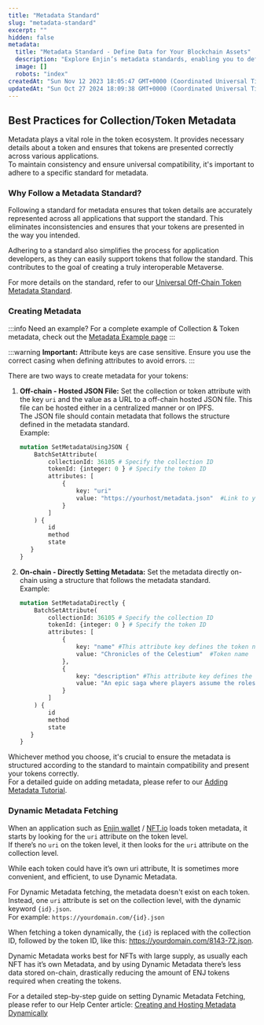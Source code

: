 ```yaml
---
title: "Metadata Standard"
slug: "metadata-standard"
excerpt: ""
hidden: false
metadata: 
  title: "Metadata Standard - Define Data for Your Blockchain Assets"
  description: "Explore Enjin’s metadata standards, enabling you to define the characteristics of your blockchain tokens and enhance their utility within decentralized applications."
  image: []
  robots: "index"
createdAt: "Sun Nov 12 2023 18:05:47 GMT+0000 (Coordinated Universal Time)"
updatedAt: "Sun Oct 27 2024 18:09:38 GMT+0000 (Coordinated Universal Time)"
---
```

## Best Practices for Collection/Token Metadata

Metadata plays a vital role in the token ecosystem. It provides necessary details about a token and ensures that tokens are presented correctly across various applications.  
To maintain consistency and ensure universal compatibility, it's important to adhere to a specific standard for metadata.

### Why Follow a Metadata Standard?

Following a standard for metadata ensures that token details are accurately represented across all applications that support the standard. This eliminates inconsistencies and ensures that your tokens are presented in the way you intended. 

Adhering to a standard also simplifies the process for application developers, as they can easily support tokens that follow the standard. This contributes to the goal of creating a truly interoperable Metaverse.

For more details on the standard, refer to our [Universal Off-Chain Token Metadata Standard](https://enj.in/metadata).

### Creating Metadata

:::info Need an example?
For a complete example of Collection & Token metadata, check out the [Metadata Example page](/02-tutorials/03-advanced-mechanics/02-metadata-standard/02-metadata-example.md)
:::

:::warning **Important:** Attribute keys are case sensitive.
Ensure you use the correct casing when defining attributes to avoid errors.
:::

There are two ways to create metadata for your tokens:

1. **Off-chain - Hosted JSON File:** Set the collection or token attribute with the key `uri` and the value as a URL to a off-chain hosted JSON file. This file can be hosted either in a centralized manner or on IPFS.  
   The JSON file should contain metadata that follows the structure defined in the metadata standard.  
   Example:
   ```graphql
   mutation SetMetadataUsingJSON {
       BatchSetAttribute(
           collectionId: 36105 # Specify the collection ID
           tokenId: {integer: 0 } # Specify the token ID
           attributes: [
               {
                   key: "uri"
                   value: "https://yourhost/metadata.json"  #Link to your hosted JSON file.
               }
           ]
       ) {
           id
           method
           state
      }
   }
   ```

2. **On-chain - Directly Setting Metadata:** Set the metadata directly on-chain using a structure that follows the metadata standard.  
   Example:
   ```graphql
   mutation SetMetadataDirectly {
       BatchSetAttribute(
           collectionId: 36105 # Specify the collection ID
           tokenId: {integer: 0 } # Specify the token ID
           attributes: [
               {
                   key: "name" #This attribute key defines the token name, following the metadata standard.
                   value: "Chronicles of the Celestium"  #Token name
               },
               {
                   key: "description" #This attribute key defines the token description, following the metadata standard.
                   value: "An epic saga where players assume the roles of intrepid tradesmiths, shaping destinies with fire and will across the star-woven expanses of the multiverse." #Token description
               }
           ]
       ) {
           id
           method
           state
      }
   }
   ```

Whichever method you choose, it's crucial to ensure the metadata is structured according to the standard to maintain compatibility and present your tokens correctly.  
For a detailed guide on adding metadata, please refer to our [Adding Metadata Tutorial](/02-tutorials/01-managing-tokens/03-adding-metadata.md).

### Dynamic Metadata Fetching

When an application such as [Enjin wallet](https://enj.in/wallet) / [NFT.io](https://nft.io) loads token metadata, it starts by looking for the `uri` attribute on the token level.  
If there’s no `uri` on the token level, it then looks for the `uri` attribute on the collection level.

While each token could have it’s own uri attribute, It is sometimes more convenient, and efficient, to use Dynamic Metadata.

For Dynamic Metadata fetching, the metadata doesn't exist on each token.  
Instead, one `uri` attribute is set on the collection level, with the dynamic keyword `{id}.json`.  
For example: `https://yourdomain.com/{id}.json`

When fetching a token dynamically, the `{id}` is replaced with the collection ID, followed by the token ID, like this: https://yourdomain.com/8143-72.json.

Dynamic Metadata works best for NFTs with large supply, as usually each NFT has it’s own Metadata, and by using Dynamic Metadata there’s less data stored on-chain, drastically reducing the amount of ENJ tokens required when creating the tokens.

For a detailed step-by-step guide on setting Dynamic Metadata Fetching, please refer to our Help Center article: [Creating and Hosting Metadata Dynamically](https://support.enjin.io/hc/en-gb/articles/16617419735314-Creating-and-Hosting-Metadata-Dynamically)
